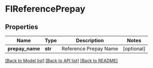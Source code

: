 # FIReferencePrepay


## Properties
Name | Type | Description | Notes
------------ | ------------- | ------------- | -------------
**prepay_name** | **str** | Reference Prepay Name | [optional] 

[[Back to Model list]](../README.md#documentation-for-models) [[Back to API list]](../README.md#documentation-for-api-endpoints) [[Back to README]](../README.md)


